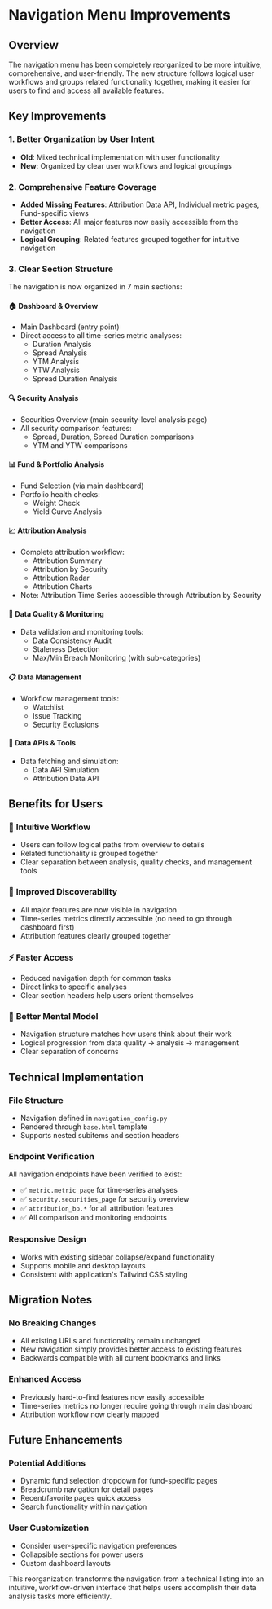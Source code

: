 # Navigation Menu Improvements

## Overview

The navigation menu has been completely reorganized to be more intuitive, comprehensive, and user-friendly. The new structure follows logical user workflows and groups related functionality together, making it easier for users to find and access all available features.

## Key Improvements

### 1. **Better Organization by User Intent**
- **Old**: Mixed technical implementation with user functionality
- **New**: Organized by clear user workflows and logical groupings

### 2. **Comprehensive Feature Coverage**
- **Added Missing Features**: Attribution Data API, Individual metric pages, Fund-specific views
- **Better Access**: All major features now easily accessible from the navigation
- **Logical Grouping**: Related features grouped together for intuitive navigation

### 3. **Clear Section Structure**
The navigation is now organized in 7 main sections:

#### 🏠 **Dashboard & Overview**
- Main Dashboard (entry point)
- Direct access to all time-series metric analyses:
  - Duration Analysis
  - Spread Analysis  
  - YTM Analysis
  - YTW Analysis
  - Spread Duration Analysis

#### 🔍 **Security Analysis**
- Securities Overview (main security-level analysis page)
- All security comparison features:
  - Spread, Duration, Spread Duration comparisons
  - YTM and YTW comparisons

#### 📊 **Fund & Portfolio Analysis**
- Fund Selection (via main dashboard)
- Portfolio health checks:
  - Weight Check
  - Yield Curve Analysis

#### 📈 **Attribution Analysis**
- Complete attribution workflow:
  - Attribution Summary
  - Attribution by Security
  - Attribution Radar
  - Attribution Charts
- Note: Attribution Time Series accessible through Attribution by Security

#### 🔧 **Data Quality & Monitoring**
- Data validation and monitoring tools:
  - Data Consistency Audit
  - Staleness Detection
  - Max/Min Breach Monitoring (with sub-categories)

#### 📋 **Data Management**
- Workflow management tools:
  - Watchlist
  - Issue Tracking
  - Security Exclusions

#### 🔌 **Data APIs & Tools**
- Data fetching and simulation:
  - Data API Simulation
  - Attribution Data API

## Benefits for Users

### 🎯 **Intuitive Workflow**
- Users can follow logical paths from overview to details
- Related functionality is grouped together
- Clear separation between analysis, quality checks, and management tools

### 🚀 **Improved Discoverability**
- All major features are now visible in navigation
- Time-series metrics directly accessible (no need to go through dashboard first)
- Attribution features clearly grouped together

### ⚡ **Faster Access**
- Reduced navigation depth for common tasks
- Direct links to specific analyses
- Clear section headers help users orient themselves

### 🧭 **Better Mental Model**
- Navigation structure matches how users think about their work
- Logical progression from data quality → analysis → management
- Clear separation of concerns

## Technical Implementation

### **File Structure**
- Navigation defined in `navigation_config.py`
- Rendered through `base.html` template
- Supports nested subitems and section headers

### **Endpoint Verification**
All navigation endpoints have been verified to exist:
- ✅ `metric.metric_page` for time-series analyses
- ✅ `security.securities_page` for security overview
- ✅ `attribution_bp.*` for all attribution features
- ✅ All comparison and monitoring endpoints

### **Responsive Design**
- Works with existing sidebar collapse/expand functionality
- Supports mobile and desktop layouts
- Consistent with application's Tailwind CSS styling

## Migration Notes

### **No Breaking Changes**
- All existing URLs and functionality remain unchanged
- New navigation simply provides better access to existing features
- Backwards compatible with all current bookmarks and links

### **Enhanced Access**
- Previously hard-to-find features now easily accessible
- Time-series metrics no longer require going through main dashboard
- Attribution workflow now clearly mapped

## Future Enhancements

### **Potential Additions**
- Dynamic fund selection dropdown for fund-specific pages
- Breadcrumb navigation for detail pages
- Recent/favorite pages quick access
- Search functionality within navigation

### **User Customization**
- Consider user-specific navigation preferences
- Collapsible sections for power users
- Custom dashboard layouts

This reorganization transforms the navigation from a technical listing into an intuitive, workflow-driven interface that helps users accomplish their data analysis tasks more efficiently. 